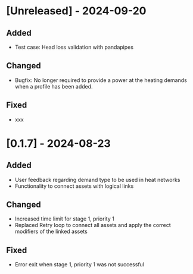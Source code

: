 # [Unreleased] - 2024-09-20

## Added
- Test case: Head loss validation with pandapipes

## Changed
- Bugfix: No longer required to provide a power at the heating demands when a profile has been added. 
 
## Fixed
- xxx


# [0.1.7] - 2024-08-23
 
## Added
- User feedback regarding demand type to be used in heat networks 
- Functionality to connect assets with logical links 

## Changed
- Increased time limit for stage 1, priority 1
- Replaced Retry loop to connect all assets and apply the correct modifiers of the linked assets
 
## Fixed
- Error exit when stage 1, priority 1 was not successful


